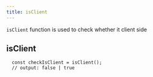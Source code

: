 ```yaml
---
title: isClient
---
```


 `isClient` function is used to check whether it client side

## isClient

```tsx | pure
  const checkIsClient = isClient();
  // output: false | true

```
